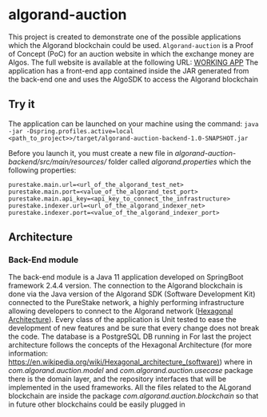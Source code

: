 # algorand-auction
This project is created to demonstrate one of the possible applications which the Algorand blockchain could be used.
`Algorand-auction` is a Proof of Concept (PoC) for an auction website in which the exchange money are Algos. The full website is available at the following URL: [WORKING APP](https://algorand-auction.herokuapp.com/auctions)
The application has a front-end app contained inside the JAR generated from the back-end one and uses the AlgoSDK to access the Algorand blockchain

## Try it

The application can be launched on your machine using the command: 
`java -jar -Dspring.profiles.active=local <path_to_project>>/target/algorand-auction-backend-1.0-SNAPSHOT.jar` 

Before you launch it, you must create a new file in *algorand-auction-backend/src/main/resources/* folder called *algorand.properties* which the following properties: 
```text
purestake.main.url=<url_of_the_algorand_test_net>
purestake.main.port=<value_of_the_algorand_test_port>
purestake.main.api_key=<api_key_to_connect_the_infrastructure>
purestake.indexer.url=<url_of_the_algorand_indexer_net>
purestake.indexer.port=<value_of_the_algorand_indexer_port>
```

## Architecture

### Back-End module

The back-end module is a Java 11 application developed on SpringBoot framework 2.4.4 version. 
The connection to the Algorand blockchain is done via the Java version of the Algorand SDK (Software Development Kit) connected to the PureStake network, a highly performing infrastructure allowing developers to connect to the Algorand network ([Hexagonal Architecture](https://www.purestake.com/)).
Every class of the application is Unit tested to ease the development of new features and be sure that every change does not break the code. The database is a PostgreSQL DB running in 
For last the project architecture follows the concepts of the Hexagonal Architecture (for more information: https://en.wikipedia.org/wiki/Hexagonal_architecture_(software)) where in *com.algorand.auction.model* and *com.algorand.auction.usecase* package there is the domain layer, and the repository interfaces that will be implemented in the used frameworks. All the files related to the ALgorand blockchain are inside the package *com.algorand.auction.blockchain* so that in future other blockchains could be easily plugged in  




